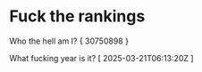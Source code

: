 # Fuck the rankings

Who the hell am I?
{ 30750898 }

What fucking year is it?
[ 2025-03-21T06:13:20Z ]
